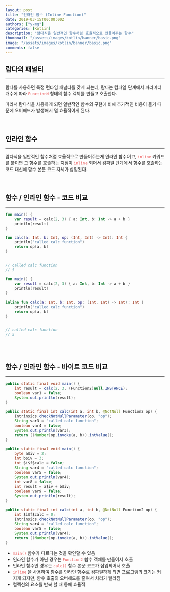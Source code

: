 ```yaml
---
layout: post
title: "인라인 함수 (Inline Function)"
date: 2019-03-15T00:00:00Z
authors: ["y-mg"]
categories: [Kotlin]
description: "람다식을 일반적인 함수처럼 효율적으로 만들어주는 함수"
thumbnail: "/assets/images/kotlin/banner/basic.png"
image: "/assets/images/kotlin/banner/basic.png"
comments: false
---
```


## 람다의 패널티
***
람다를 사용하면 특정 런타임 패널티를 갖게 되는데, 람다는 컴파일 단계에서 파라미터 개수에 따라 <code style="color: #eb5657;">FunctionN</code> 형태의 함수 객체를 만들고 호출한다.
<br/>

따라서 람다식을 사용하게 되면 일반적인 함수의 구현에 비해 추가적인 비용이 들기 때문에 오버헤드가 발생해서 덜 효율적이게 된다.
<br/>
<br/>
<br/>


## 인라인 함수
***
람다식을 일반적인 함수처럼 효율적으로 만들어주는게 인라인 함수이고, <code style="color: #eb5657;">inline</code> 키워드를 붙이면 그 함수를 호출하는 지점이 <code style="color: #eb5657;">inline</code> 되어서 컴파일 단계에서 함수를 호출하는 코드 대신에 함수 본문 코드 자체가 삽입된다.
<br/>
<br/>
<br/>



## 함수 / 인라인 함수 - 코드 비교
***
```kotlin
fun main() {
    var result = calc(2, 3) { a: Int, b: Int -> a + b }
    println(result)
}

fun calc(a: Int, b: Int, op: (Int, Int) -> Int): Int {
    println("called calc function")
    return op(a, b)
}


// called calc function
// 5
```

```kotlin
fun main() {
    var result = calc(2, 3) { a: Int, b: Int -> a + b }
    println(result)
}

inline fun calc(a: Int, b: Int, op: (Int, Int) -> Int): Int {
    println("called calc function")
    return op(a, b)
}


// called calc function
// 5
```
<br/>
<br/>



## 함수 / 인라인 함수 - 바이트 코드 비교
***
```java
public static final void main() {
    int result = calc(2, 3, (Function2)null.INSTANCE);
    boolean var1 = false;
    System.out.println(result);
}

public static final int calc(int a, int b, @NotNull Function2 op) {
    Intrinsics.checkNotNullParameter(op, "op");
    String var3 = "called calc function";
    boolean var4 = false;
    System.out.println(var3);
    return ((Number)op.invoke(a, b)).intValue();
}
```

```java
public static final void main() {
    byte a$iv = 2;
    int b$iv = 3;
    int $i$f$calc = false;
    String var4 = "called calc function";
    boolean var5 = false;
    System.out.println(var4);
    int var8 = false;
    int result = a$iv + b$iv;
    boolean var9 = false;
    System.out.println(result);
}

public static final int calc(int a, int b, @NotNull Function2 op) {
    int $i$f$calc = 0;
    Intrinsics.checkNotNullParameter(op, "op");
    String var4 = "called calc function";
    boolean var5 = false;
    System.out.println(var4);
    return ((Number)op.invoke(a, b)).intValue();
}
```
- <code style="color: #eb5657;">main()</code> 함수가 다르다는 것을 확인할 수 있음
- 인라인 함수가 아닌 경우는 <code style="color: #eb5657;">Function2</code> 함수 객체를 만들어서 호출
- 인라인 함수인 경우는 <code style="color: #eb5657;">calc()</code> 함수 본문 코드가 삽입되어서 호출
- <code style="color: #eb5657;">inline</code> 을 사용하여 함수를 인라인 함수로 컴파일하게 되면 프로그램의 크기는 커지게 되지만, 함수 호출의 오버헤드를 줄여서 처리가 빨라짐
- 컬렉션의 요소를 반복 할 때 등에 효율적